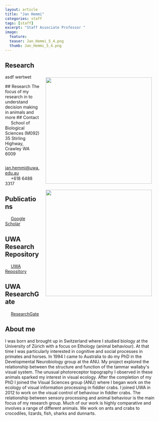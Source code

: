 ```yaml
---
layout: article
title: "Jan Hemmi"
categories: staff
tags: [staff]
excerpt: "Staff Associate Professor "
image:
  feature: 
  teaser: Jan_Hemmi_5_4.png
  thumb: Jan_Hemmi_5_4.png
---
```

## Research
asdf
<img class="philprofile" src='{{ site.baseurl}}/images/5x8_julia.png' align='right' width="350" hspace="20" vspace="10">
wertwet
<!-- <img class="philprofile" src= "{{'/images/Jan_Hemmi_5_4.png'}}"  align='right' width="350" hspace="20" vspace="10">
<img class="philprofile" src= "{{'/../master/Jan_Hemmi_5_4.png'}}"  align='right' width="350" hspace="20" vspace="10">
<img class="philprofile" src= "{{'/images/Jan_Hemmi_5_4.png' | prepend: site.baseurl }}"  align='right' width="350" hspace="20" vspace="10"> -->


<!-- ![jan](/images/Jan_Hemmi_5_4.png) -->

<img src='https://janhemmi.github.io/hemmi_lab/images/Jan_Hemmi_5_4.png' align='right' width="350" hspace="20" vspace="10"/>
## Research
The focus of my research in to understand decision making in animals
and more
## Contact
<!-- <img src='/images/icons/building-regular.svg' width="15px"> Indian Ocean Marine Research Centre <br> -->
<img src='/images/icons/building-regular.svg' width="15px">
School of Biological Sciences (M092)<br>
35 Stirling Highway, Crawley WA 6009

<img src='/images/icons/envelope-regular.svg' width="15px"> <a href="mailto:jan.hemmi@uwa.edu.au"> jan.hemmi@uwa.edu.au</a><br>
<img src='/images/icons/phone-solid.svg' width="15px"> +618 6488 3317<br>

## Publications
<img src='/images/icons/google-brands.svg' width="15px"> <a href="https://scholar.google.com.au//citations?user=tWEgycEAAAAJ&hl=en">Google Scholar</a><br>

## UWA Research Repository
<img src='/images/icons/researchgate-brands.svg' width="15px"> <a href="https://research-repository.uwa.edu.au/en/persons/jan-hemmi"> UWA Repository</a><br>

## UWA ResearchGate
<img src='/images/uvomeris_64.ico' width="15px"> <a href="https://www.researchgate.net/profile/Jan_Hemmi"> ResearchGate</a><br>


## About me
I was born and brought up in Switzerland where I studied biology at the University of Zürich with a focus on Ethology (animal behaviour). At that time I was particularly interested in cognitive and social processes in primates and horses. In 1994 I came to Australia to do my PhD in the Developmental Neurobiology group at the ANU. My project explored the relationship between the structure and function of the tammar wallaby's visual system. The unusual photoreceptor topography I observed in these animals sparked my interest in visual ecology. After the completion of my PhD I joined the Visual Sciences group (ANU) where I began work on the ecology of visual information processing in fiddler crabs. I joined UWA in 2012 to work on the visual control of behaviour in fiddler crabs. The relationship between sensory processing and animal behaviour is the main focus of my research group. Much of our work is highly comparative and involves a range of different animals. We work on ants and crabs to crocodiles, lizards, fish, sharks and dunnarts.
